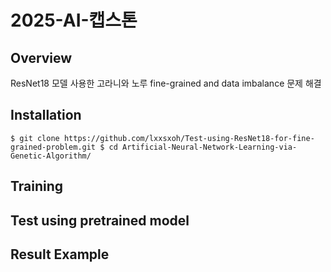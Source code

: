 # 2025-AI-캡스톤
## Overview
ResNet18 모델 사용한 고라니와 노루 fine-grained and data imbalance 문제 해결
## Installation
`$ git clone https://github.com/lxxsxoh/Test-using-ResNet18-for-fine-grained-problem.git
$ cd Artificial-Neural-Network-Learning-via-Genetic-Algorithm/`


## Training

## Test using pretrained model

## Result Example
